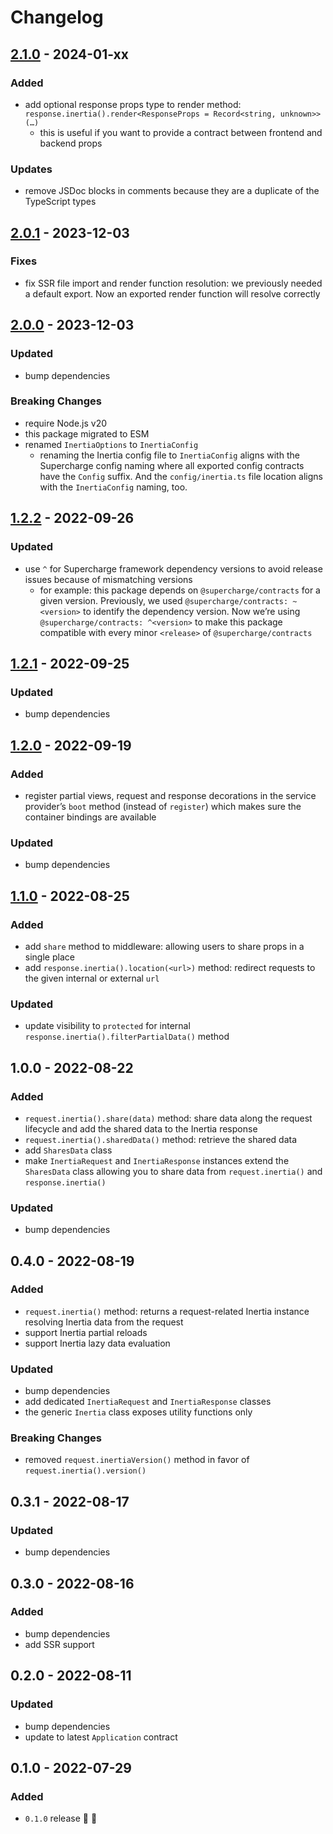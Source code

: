 # Changelog

## [2.1.0](https://github.com/supercharge/inertia/compare/v2.0.1...v2.1.0) - 2024-01-xx

### Added
- add optional response props type to render method: `response.inertia().render<ResponseProps = Record<string, unknown>>(…)`
  - this is useful if you want to provide a contract between frontend and backend props

### Updates
- remove JSDoc blocks in comments because they are a duplicate of the TypeScript types


## [2.0.1](https://github.com/supercharge/inertia/compare/v2.0.0...v2.0.1) - 2023-12-03

### Fixes
- fix SSR file import and render function resolution: we previously needed a default export. Now an exported render function will resolve correctly


## [2.0.0](https://github.com/supercharge/inertia/compare/v1.2.2...v2.0.0) - 2023-12-03

### Updated
- bump dependencies

### Breaking Changes
- require Node.js v20
- this package migrated to ESM
- renamed `InertiaOptions` to `InertiaConfig`
  - renaming the Inertia config file to `InertiaConfig` aligns with the Supercharge config naming where all exported config contracts have the `Config` suffix. And the `config/inertia.ts` file location aligns with the `InertiaConfig` naming, too.


## [1.2.2](https://github.com/supercharge/inertia/compare/v1.2.1...v1.2.2) - 2022-09-26

### Updated
- use `^` for Supercharge framework dependency versions to avoid release issues because of mismatching versions
  - for example: this package depends on `@supercharge/contracts` for a given version. Previously, we used `@supercharge/contracts: ~<version>` to identify the dependency version. Now we’re using `@supercharge/contracts: ^<version>` to make this package compatible with every minor `<release>` of `@supercharge/contracts`


## [1.2.1](https://github.com/supercharge/inertia/compare/v1.2.0...v1.2.1) - 2022-09-25

### Updated
- bump dependencies


## [1.2.0](https://github.com/supercharge/inertia/compare/v1.1.0...v1.2.0) - 2022-09-19

### Added
- register partial views, request and response decorations in the service provider’s `boot` method (instead of `register`) which makes sure the container bindings are available

### Updated
- bump dependencies


## [1.1.0](https://github.com/supercharge/inertia/compare/v1.0.0...v1.1.0) - 2022-08-25

### Added
- add `share` method to middleware: allowing users to share props in a single place
- add `response.inertia().location(<url>)` method: redirect requests to the given internal or external `url`

### Updated
- update visibility to `protected` for internal `response.inertia().filterPartialData()` method


## 1.0.0 - 2022-08-22

### Added
- `request.inertia().share(data)` method: share data along the request lifecycle and add the shared data to the Inertia response
- `request.inertia().sharedData()` method: retrieve the shared data
- add `SharesData` class
- make `InertiaRequest` and `InertiaResponse` instances extend the `SharesData` class allowing you to share data from `request.inertia()` and `response.inertia()`

### Updated
- bump dependencies


## 0.4.0 - 2022-08-19

### Added
- `request.inertia()` method: returns a request-related Inertia instance resolving Inertia data from the request
- support Inertia partial reloads
- support Inertia lazy data evaluation

### Updated
- bump dependencies
- add dedicated `InertiaRequest` and `InertiaResponse` classes
- the generic `Inertia` class exposes utility functions only

### Breaking Changes
- removed `request.inertiaVersion()` method in favor of `request.inertia().version()`

## 0.3.1 - 2022-08-17

### Updated
- bump dependencies


## 0.3.0 - 2022-08-16

### Added
- bump dependencies
- add SSR support


## 0.2.0 - 2022-08-11

### Updated
- bump dependencies
- update to latest `Application` contract


## 0.1.0 - 2022-07-29

### Added
- `0.1.0` release 🚀 🎉

